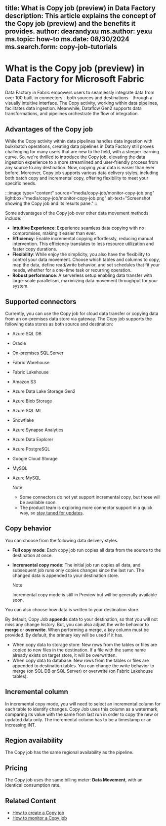 title: What is Copy job (preview) in Data Factory
description: This article explains the concept of the Copy job (preview) and the benefits it provides.
author: dearandyxu
ms.author: yexu
ms.topic: how-to
ms.date: 08/30/2024
ms.search.form: copy-job-tutorials 
---

# What is the Copy job (preview) in Data Factory for Microsoft Fabric

Data Factory in Fabric empowers users to seamlessly integrate data from over 100 built-in connectors - both sources and destinations - through a visually intuitive interface. The Copy activity, working within data pipelines, facilitates data ingestion. Meanwhile, Dataflow Gen2 supports data transformations, and pipelines orchestrate the flow of integration.

## Advantages of the Copy job

While the Copy activity within data pipelines handles data ingestion with bulk/batch operations, creating data pipelines in Data Factory still proves challenging for many users that are new to the field, with a steeper learning curve. So, we're thrilled to introduce the Copy job, elevating the data ingestion experience to a more streamlined and user-friendly process from any source to any destination. Now, copying your data is easier than ever before. Moreover, Copy job supports various data delivery styles, including both batch copy and incremental copy, offering flexibility to meet your specific needs.

:::image type="content" source="media/copy-job/monitor-copy-job.png" lightbox="media/copy-job/monitor-copy-job.png" alt-text="Screenshot showing the Copy job and its results pane.":::

Some advantages of the Copy job over other data movement methods include:

- **Intuitive Experience**: Experience seamless data copying with no compromises, making it easier than ever.
- **Efficiency**: Enable incremental copying effortlessly, reducing manual intervention. This efficiency translates to less resource utilization and faster copy durations.
- **Flexibility**: While enjoy the simplicity, you also have the flexibility to control your data movement. Choose which tables and columns to copy, map the data, define read/write behavior, and set schedules that fit your needs, whether for a one-time task or recurring operation.
- **Robust performance**: A serverless setup enabling data transfer with large-scale parallelism, maximizing data movement throughput for your system. 

## Supported connectors

Currently, you can use the Copy job for cloud data transfer or copying data from an on-premises data store via gateway. The Copy job supports the following data stores as both source and destination:

- Azure SQL DB
- Oracle
- On-premises SQL Server  
- Fabric Warehouse
- Fabric Lakehouse
- Amazon S3
- Azure Data Lake Storage Gen2
- Azure Blob Storage
- Azure SQL MI
- Snowflake
- Azure Synapse Analytics
- Azure Data Explorer
- Azure PostgreSQL
- Google Cloud Storage
- MySQL
- Azure MySQL

   > [!NOTE]
   > - Some connectors do not yet support incremental copy, but those will be available soon.
   > - The product team is exploring more connector support in a quick way, so [stay tuned for updates](../fundamentals/whats-new.md).


## Copy behavior

You can choose from the following data delivery styles.

- **Full copy mode**: Each copy job run copies all data from the source to the destination at once.  
- **Incremental copy mode**: The initial job run copies all data, and subsequent job runs only copies changes since the last run. The changed data is appended to your destination store.

   > [!NOTE]
   > Incremental copy mode is still in Preview but will be generally available soon.

You can also choose how data is written to your destination store.

By default, Copy Job **appends** data to your destination, so that you will not miss any change history. But, you can also adjust the write behavior to **merge** or **overwrite**. When performing a merge, a key column must be provided. By default, the primary key will be used if it has.

- When copy data to storage store: New rows from the tables or files are copied to new files in the destination. If a file with the same name already exists on target store, it will be overwritten.
- When copy data to database: New rows from the tables or files are appended to destination tables. You can change the write behavior to merge (on SQL DB or SQL Server) or overwrite (on Fabric Lakehouse tables).

## Incremental column

In incremental copy mode, you will need to select an incremental column for each table to identify changes. Copy Job uses this column as a watermark, comparing its value with the same from last run in order to copy the new or updated data only. The incremental column has to be a timestamp or an increasing INT.

## Region availability

The Copy job has the same regional availability as the pipeline.

## Pricing

The Copy job uses the same billing meter: **Data Movement**, with an identical consumption rate.

## Related Content

- [How to create a Copy job](create-copy-job.md)
- [How to monitor a Copy job](monitor-copy-job.md)
